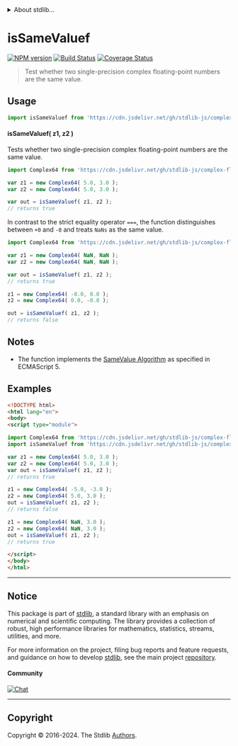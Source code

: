 <!--

@license Apache-2.0

Copyright (c) 2024 The Stdlib Authors.

Licensed under the Apache License, Version 2.0 (the "License");
you may not use this file except in compliance with the License.
You may obtain a copy of the License at

   http://www.apache.org/licenses/LICENSE-2.0

Unless required by applicable law or agreed to in writing, software
distributed under the License is distributed on an "AS IS" BASIS,
WITHOUT WARRANTIES OR CONDITIONS OF ANY KIND, either express or implied.
See the License for the specific language governing permissions and
limitations under the License.

-->


<details>
  <summary>
    About stdlib...
  </summary>
  <p>We believe in a future in which the web is a preferred environment for numerical computation. To help realize this future, we've built stdlib. stdlib is a standard library, with an emphasis on numerical and scientific computation, written in JavaScript (and C) for execution in browsers and in Node.js.</p>
  <p>The library is fully decomposable, being architected in such a way that you can swap out and mix and match APIs and functionality to cater to your exact preferences and use cases.</p>
  <p>When you use stdlib, you can be absolutely certain that you are using the most thorough, rigorous, well-written, studied, documented, tested, measured, and high-quality code out there.</p>
  <p>To join us in bringing numerical computing to the web, get started by checking us out on <a href="https://github.com/stdlib-js/stdlib">GitHub</a>, and please consider <a href="https://opencollective.com/stdlib">financially supporting stdlib</a>. We greatly appreciate your continued support!</p>
</details>

# isSameValuef

[![NPM version][npm-image]][npm-url] [![Build Status][test-image]][test-url] [![Coverage Status][coverage-image]][coverage-url] <!-- [![dependencies][dependencies-image]][dependencies-url] -->

> Test whether two single-precision complex floating-point numbers are the same value.

<!-- Section to include introductory text. Make sure to keep an empty line after the intro `section` element and another before the `/section` close. -->

<section class="intro">

</section>

<!-- /.intro -->

<!-- Package usage documentation. -->



<section class="usage">

## Usage

```javascript
import isSameValuef from 'https://cdn.jsdelivr.net/gh/stdlib-js/complex-base-assert-is-same-valuef@esm/index.mjs';
```

#### isSameValuef( z1, z2 )

Tests whether two single-precision complex floating-point numbers are the same value.

```javascript
import Complex64 from 'https://cdn.jsdelivr.net/gh/stdlib-js/complex-float32@esm/index.mjs';

var z1 = new Complex64( 5.0, 3.0 );
var z2 = new Complex64( 5.0, 3.0 );

var out = isSameValuef( z1, z2 );
// returns true
```

In contrast to the strict equality operator `===`, the function distinguishes between `+0` and `-0` and treats `NaNs` as the same value.

```javascript
import Complex64 from 'https://cdn.jsdelivr.net/gh/stdlib-js/complex-float32@esm/index.mjs';

var z1 = new Complex64( NaN, NaN );
var z2 = new Complex64( NaN, NaN );

var out = isSameValuef( z1, z2 );
// returns true

z1 = new Complex64( -0.0, 0.0 );
z2 = new Complex64( 0.0, -0.0 );

out = isSameValuef( z1, z2 );
// returns false
```

</section>

<!-- /.usage -->

<!-- Package usage notes. Make sure to keep an empty line after the `section` element and another before the `/section` close. -->

<section class="notes">

## Notes

-   The function implements the [SameValue Algorithm][ecma-262-same-value-algorithm] as specified in ECMAScript 5.

</section>

<!-- /.notes -->

<!-- Package usage examples. -->

<section class="examples">

## Examples

<!-- eslint no-undef: "error" -->

```html
<!DOCTYPE html>
<html lang="en">
<body>
<script type="module">

import Complex64 from 'https://cdn.jsdelivr.net/gh/stdlib-js/complex-float32@esm/index.mjs';
import isSameValuef from 'https://cdn.jsdelivr.net/gh/stdlib-js/complex-base-assert-is-same-valuef@esm/index.mjs';

var z1 = new Complex64( 5.0, 3.0 );
var z2 = new Complex64( 5.0, 3.0 );
var out = isSameValuef( z1, z2 );
// returns true

z1 = new Complex64( -5.0, -3.0 );
z2 = new Complex64( 5.0, 3.0 );
out = isSameValuef( z1, z2 );
// returns false

z1 = new Complex64( NaN, 3.0 );
z2 = new Complex64( NaN, 3.0 );
out = isSameValuef( z1, z2 );
// returns true

</script>
</body>
</html>
```

</section>

<!-- /.examples -->

<!-- C interface documentation. -->



<!-- Section to include cited references. If references are included, add a horizontal rule *before* the section. Make sure to keep an empty line after the `section` element and another before the `/section` close. -->

<section class="references">

</section>

<!-- /.references -->

<!-- Section for related `stdlib` packages. Do not manually edit this section, as it is automatically populated. -->

<section class="related">

</section>

<!-- /.related -->

<!-- Section for all links. Make sure to keep an empty line after the `section` element and another before the `/section` close. -->


<section class="main-repo" >

* * *

## Notice

This package is part of [stdlib][stdlib], a standard library with an emphasis on numerical and scientific computing. The library provides a collection of robust, high performance libraries for mathematics, statistics, streams, utilities, and more.

For more information on the project, filing bug reports and feature requests, and guidance on how to develop [stdlib][stdlib], see the main project [repository][stdlib].

#### Community

[![Chat][chat-image]][chat-url]

---

## Copyright

Copyright &copy; 2016-2024. The Stdlib [Authors][stdlib-authors].

</section>

<!-- /.stdlib -->

<!-- Section for all links. Make sure to keep an empty line after the `section` element and another before the `/section` close. -->

<section class="links">

[npm-image]: http://img.shields.io/npm/v/@stdlib/complex-base-assert-is-same-valuef.svg
[npm-url]: https://npmjs.org/package/@stdlib/complex-base-assert-is-same-valuef

[test-image]: https://github.com/stdlib-js/complex-base-assert-is-same-valuef/actions/workflows/test.yml/badge.svg?branch=main
[test-url]: https://github.com/stdlib-js/complex-base-assert-is-same-valuef/actions/workflows/test.yml?query=branch:main

[coverage-image]: https://img.shields.io/codecov/c/github/stdlib-js/complex-base-assert-is-same-valuef/main.svg
[coverage-url]: https://codecov.io/github/stdlib-js/complex-base-assert-is-same-valuef?branch=main

<!--

[dependencies-image]: https://img.shields.io/david/stdlib-js/complex-base-assert-is-same-valuef.svg
[dependencies-url]: https://david-dm.org/stdlib-js/complex-base-assert-is-same-valuef/main

-->

[chat-image]: https://img.shields.io/gitter/room/stdlib-js/stdlib.svg
[chat-url]: https://app.gitter.im/#/room/#stdlib-js_stdlib:gitter.im

[stdlib]: https://github.com/stdlib-js/stdlib

[stdlib-authors]: https://github.com/stdlib-js/stdlib/graphs/contributors

[umd]: https://github.com/umdjs/umd
[es-module]: https://developer.mozilla.org/en-US/docs/Web/JavaScript/Guide/Modules

[deno-url]: https://github.com/stdlib-js/complex-base-assert-is-same-valuef/tree/deno
[umd-url]: https://github.com/stdlib-js/complex-base-assert-is-same-valuef/tree/umd
[esm-url]: https://github.com/stdlib-js/complex-base-assert-is-same-valuef/tree/esm
[branches-url]: https://github.com/stdlib-js/complex-base-assert-is-same-valuef/blob/main/branches.md

[ecma-262-same-value-algorithm]: http://ecma-international.org/ecma-262/5.1/#sec-9.12

</section>

<!-- /.links -->
